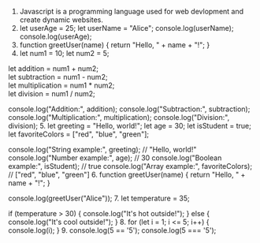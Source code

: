 1. Javascript is a programming language used for web devlopment and create dynamic websites.
2. let userAge = 25;
   let userName = "Alice";
   console.log(userName); 
   console.log(userAge);  
3. function greetUser(name) {
    return "Hello, " + name + "!";
}
4. let num1 = 10;
let num2 = 5;

let addition = num1 + num2;         
let subtraction = num1 - num2;      
let multiplication = num1 * num2;   
let division = num1 / num2;         

console.log("Addition:", addition);
console.log("Subtraction:", subtraction);
console.log("Multiplication:", multiplication);
console.log("Division:", division);
5. let greeting = "Hello, world!";
let age = 30;
let isStudent = true;
let favoriteColors = ["red", "blue", "green"];

console.log("String example:", greeting); // "Hello, world!"
console.log("Number example:", age);      // 30
console.log("Boolean example:", isStudent); // true
console.log("Array example:", favoriteColors); // ["red", "blue", "green"]
6. function greetUser(name) {
    return "Hello, " + name + "!";
}

console.log(greetUser("Alice"));
7. let temperature = 35;

if (temperature > 30) {
    console.log("It's hot outside!");
} else {
    console.log("It's cool outside!");
}
8. for (let i = 1; i <= 5; i++) {
    console.log(i);
}
9. console.log(5 == '5'); 
console.log(5 === '5');